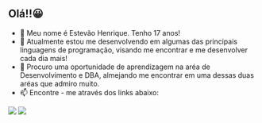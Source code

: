 ## Olá!!😀

- 🔭 Meu nome é Estevão Henrique. Tenho 17 anos!
- 🌱 Atualmente estou me desenvolvendo em algumas das principais linguagens de programação, visando me encontrar e me desenvolver cada dia mais!
- 👯 Procuro uma oportunidade de aprendizagem na aréa de Desenvolvimento e DBA, almejando me encontrar em uma dessas duas aréas que admiro muito.
- 📫 Encontre - me através dos links abaixo:
 
<div> 

  <a href = "ehp762@gmail.com"><img src="https://img.shields.io/badge/-Gmail-%23333?style=for-the-badge&logo=gmail&logoColor=white" target="_blank"></a>
  <a href="https://www.linkedin.com/in/estev%C3%A3o-henrique-249a651a7/" target="_blank"><img src="https://img.shields.io/badge/-LinkedIn-%230077B5?style=for-the-badge&logo=linkedin&logoColor=white" target="_blank"></a> 
 
 
</div>

